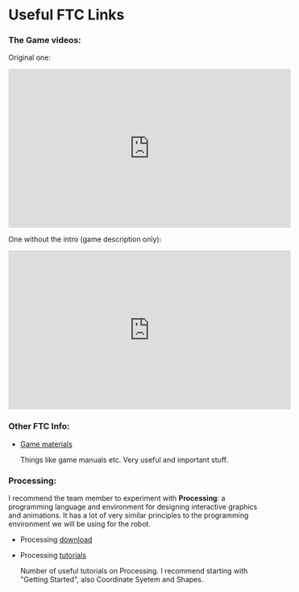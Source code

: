 # Useful FTC Links

### The Game videos:

Original one:

<iframe width="560" height="315" src="https://www.youtube.com/embed/wqASwcqdM6o" frameborder="0" allowfullscreen class="centered-image"></iframe>

One without the intro (game description only):

<iframe width="560" height="315" src="https://www.youtube.com/embed/iQLrcQbm8cg" frameborder="0" allowfullscreen class="centered-image"></iframe>

### Other FTC Info:

*   [Game materials](http://www.firstinspires.org/resource-library/ftc/game-and-season-info)

    Things like game manuals etc.  Very useful and important stuff.

### Processing:

I recommend the team member to experiment with __Processing__: a programming
language and environment for designing interactive graphics and animations.  It
has a lot of very similar principles to the programming environment we will be
using for the robot.

*   Processing [download](https://processing.org/download/?processing)

*   Processing [tutorials](https://processing.org/tutorials/)

    Number of useful tutorials on Processing. I recommend starting with
    "Getting Started", also Coordinate Syetem and Shapes.


